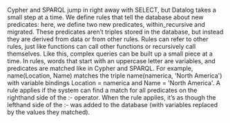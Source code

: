 
Cypher and SPARQL jump in right away with SELECT, but Datalog takes a small step at a time. We
define rules that tell the database about new predicates: here, we define two new predicates,
within_recursive and migrated. These predicates aren’t triples stored in the database, but
instead they are derived from data or from other rules. Rules can refer to other rules, just like
functions can call other functions or recursively call themselves. Like this, complex queries can be
built up a small piece at a time. In rules, words that start with an uppercase letter are variables, and predicates are matched like
in Cypher and SPARQL. For example, name(Location, Name) matches the triple
name(namerica, 'North America') with variable bindings
Location = namerica and Name = 'North America'. A rule applies if the system can find a match for all predicates on the righthand side of the
:- operator. When the rule applies, it’s as though the lefthand side of the :- was added to the
database (with variables replaced by the values they matched).
